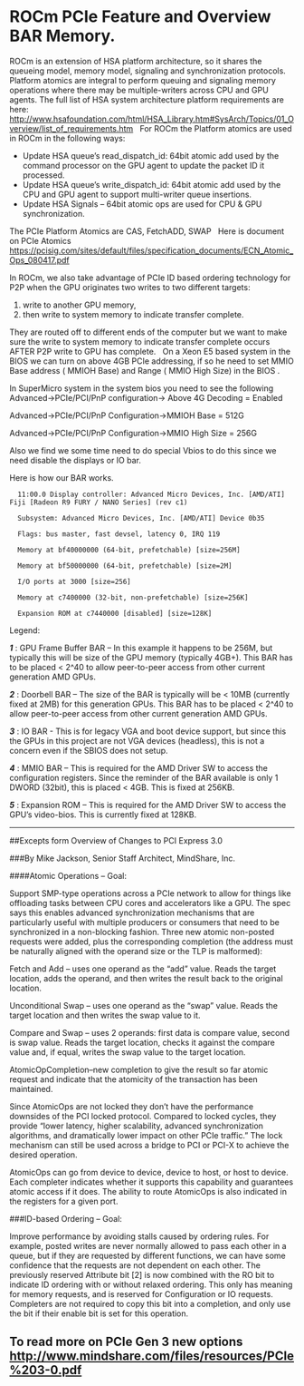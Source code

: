# ROCm PCIe Feature and Overview BAR Memory. 

ROCm is an extension of  HSA platform architecture, so it shares the queueing model, memory model, signaling and synchronization protocols. Platform atomics are integral to perform queuing and signaling memory operations where there may be multiple-writers across CPU and GPU agents. The full list of HSA system architecture platform requirements are here: http://www.hsafoundation.com/html/HSA_Library.htm#SysArch/Topics/01_Overview/list_of_requirements.htm
 
For ROCm the Platform atomics are used in ROCm in the following ways:
- Update HSA queue’s read_dispatch_id: 64bit atomic add used by the command processor on the GPU agent to update the packet ID it processed.
- Update HSA queue’s write_dispatch_id: 64bit atomic add used by the CPU and GPU agent to support multi-writer queue insertions.
- Update HSA Signals – 64bit atomic ops are used for CPU & GPU synchronization.

The PCIe Platform Atomics are  CAS, FetchADD, SWAP
 
Here is document on PCIe Atomics https://pcisig.com/sites/default/files/specification_documents/ECN_Atomic_Ops_080417.pdf

In ROCm, we also take advantage of PCIe ID based ordering technology for P2P when the GPU originates two writes to two different targets:  

1. write to another GPU memory, 
2. then write to system memory to indicate transfer complete. 

They are routed off to different ends of the computer but we want to make sure the write to system memory to indicate transfer complete occurs AFTER P2P write to GPU has complete. 
 
On a Xeon E5 based system in the BIOS  we can turn on above 4GB PCIe addressing, if so he need to set MMIO Base address ( MMIOH Base) and Range ( MMIO High Size)  in the BIOS .
 
In SuperMicro system in the system bios you need to see the following
Advanced->PCIe/PCI/PnP configuration-> Above 4G Decoding = Enabled
 
Advanced->PCIe/PCI/PnP Configuration->MMIOH Base = 512G
 
Advanced->PCIe/PCI/PnP Configuration->MMIO High Size = 256G
 
Also we find we some time need to do special Vbios to do this since we need disable the displays or IO bar.  
 
Here is how our BAR works.
 
      11:00.0 Display controller: Advanced Micro Devices, Inc. [AMD/ATI] Fiji [Radeon R9 FURY / NANO Series] (rev c1)

      Subsystem: Advanced Micro Devices, Inc. [AMD/ATI] Device 0b35
        
      Flags: bus master, fast devsel, latency 0, IRQ 119
        
      Memory at bf40000000 (64-bit, prefetchable) [size=256M]
       
      Memory at bf50000000 (64-bit, prefetchable) [size=2M]
       
      I/O ports at 3000 [size=256]
       
      Memory at c7400000 (32-bit, non-prefetchable) [size=256K]
       
      Expansion ROM at c7440000 [disabled] [size=128K]
 
Legend: 
 
___1___ : GPU Frame Buffer BAR – In this example it happens to be 256M, but typically this will be size of the GPU memory (typically 4GB+). This BAR has to be placed < 2^40 to allow peer-to-peer access from other current generation AMD GPUs.
 
___2___ : Doorbell BAR – The size of the BAR is typically will be < 10MB (currently fixed at 2MB) for this generation GPUs. This BAR has to be placed < 2^40 to allow peer-to-peer access from other current generation AMD GPUs.
 
___3___ : IO BAR - This is for legacy VGA and boot device support, but since this the GPUs in this project are not VGA devices (headless), this is not a concern even if the SBIOS does not setup. 
 
___4___ : MMIO BAR – This is required for the AMD Driver SW to access the configuration registers. Since the reminder of the BAR available is only 1 DWORD (32bit), this is placed < 4GB. This is fixed at 256KB.
 
___5___ : Expansion ROM – This is required for the AMD Driver SW to access the GPU’s video-bios. This is currently fixed at 128KB.
 
 

-------------------------------------------------------------------------------------------------
##Excepts form Overview of Changes to PCI Express 3.0

###By Mike Jackson, Senior Staff Architect, MindShare, Inc.

####Atomic Operations – Goal: 

Support SMP-type operations across a PCIe network to allow for things like offloading tasks between CPU cores and accelerators like a GPU. The spec says this enables advanced synchronization mechanisms that are particularly useful with multiple producers or consumers that need to be synchronized in a non-blocking fashion. Three new atomic non-posted requests were added, plus the corresponding completion (the address must be naturally aligned with the operand size or the TLP is malformed):

Fetch and Add – uses one operand as the “add” value. Reads the target location, adds the operand, and then writes the result back to the original location.

Unconditional Swap – uses one operand as the “swap” value. Reads the target location and then writes the swap value to it.

Compare and Swap – uses 2 operands: first data is compare value, second is swap value. Reads the target location, checks it against the compare value and, if equal, writes the swap value to the target location.

AtomicOpCompletion–new completion to give the result so far atomic request and indicate that the atomicity of the transaction has been maintained.

Since AtomicOps are not locked they don’t have the performance downsides of the PCI locked protocol. Compared to locked cycles, they provide “lower latency, higher scalability, advanced synchronization algorithms, and dramatically lower impact on other PCIe traffic.” The lock mechanism can still be used across a bridge to PCI or PCI-X to achieve the desired operation.

AtomicOps can go from device to device, device to host, or host to device. Each completer indicates whether it supports this capability and guarantees atomic access if it does. The ability to route AtomicOps is also indicated in the registers for a given port.

###ID-based Ordering – Goal: 

Improve performance by avoiding stalls caused by ordering rules. For example, posted writes are never normally allowed to pass each other in a queue, but if they are requested by different functions, we can have some confidence that the requests are not dependent on each other. The previously reserved Attribute bit [2] is now combined with the RO bit to indicate ID ordering with or without relaxed ordering. This only has meaning for memory requests, and is reserved for Configuration or IO requests. Completers are not required to copy this bit into a completion, and only use the bit if their enable bit is set for this operation.

To read more on PCIe Gen 3 new options http://www.mindshare.com/files/resources/PCIe%203-0.pdf 
-------------------------------------------------------------------------------------------------
